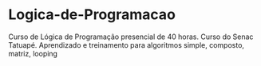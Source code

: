 # Logica-de-Programacao
Curso de Lógica de Programação presencial de 40 horas.
Curso do Senac Tatuapé.
Aprendizado e treinamento para algoritmos simple, composto, matriz, looping
